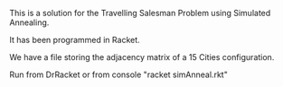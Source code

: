 This is a solution for the Travelling Salesman Problem using Simulated Annealing.

It has been programmed in Racket.

We have a file storing the adjacency matrix of a 15 Cities configuration.

Run from DrRacket or from console "racket simAnneal.rkt"